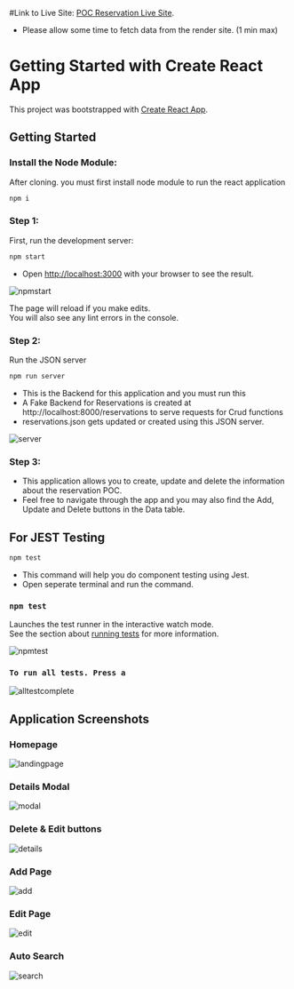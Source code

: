 #Link to Live Site: [POC Reservation Live Site](https://pocreservation.nayanbastola.com/).
- Please allow some time to fetch data from the render site. (1 min max)

# Getting Started with Create React App

This project was bootstrapped with [Create React App](https://github.com/facebook/create-react-app).

## Getting Started

### Install the Node Module:

After cloning. you must first install node module to run the react application 

```bash
npm i
```

### Step 1:

First, run the development server:

```bash
npm start
```

- Open [http://localhost:3000](http://localhost:3000) with your browser to see the result.

![npmstart](https://github.com/GM-Frost/Reservation-POC-Assessment/assets/110303752/19bfe51d-0706-4396-8f21-d991b7e3645e)

The page will reload if you make edits.\
You will also see any lint errors in the console.

### Step 2:

Run the JSON server

```bash
npm run server
```

- This is the Backend for this application and you must run this
- A Fake Backend for Reservations is created at http://localhost:8000/reservations to serve requests for Crud functions
- reservations.json gets updated or created using this JSON server.

![server](https://github.com/GM-Frost/Reservation-POC-Assessment/assets/110303752/2b54551a-ac97-416a-bfd1-52f77c938c27)


### Step 3:

- This application allows you to create, update and delete the information about the reservation POC.
- Feel free to navigate through the app and you may also find the Add, Update and Delete buttons in the Data table.

## For JEST Testing

```bash
npm test
```

- This command will help you do component testing using Jest.
- Open seperate terminal and run the command.

### `npm test`

Launches the test runner in the interactive watch mode.\
See the section about [running tests](https://facebook.github.io/create-react-app/docs/running-tests) for more information.

![npmtest](https://github.com/GM-Frost/Reservation-POC-Assessment/assets/110303752/337dcc0f-2f6b-4de5-b835-dd5ce2eeed90)

### `To run all tests. Press a`

![alltestcomplete](https://github.com/GM-Frost/Reservation-POC-Assessment/assets/110303752/2b3fa458-068d-4c44-9151-8b48afaa952b)

## Application Screenshots

### Homepage
![landingpage](https://github.com/GM-Frost/Reservation-POC-Assessment/assets/110303752/77c69f7d-d6b1-4b4f-9abb-51fc4b6f1fe0)

### Details Modal

![modal](https://github.com/GM-Frost/Reservation-POC-Assessment/assets/110303752/571eefd4-b223-404b-83e1-63a2ab1992f8)

### Delete & Edit buttons

![details](https://github.com/GM-Frost/Reservation-POC-Assessment/assets/110303752/3caf0d21-eba1-40c2-ac6f-ba98eb2cb9e7)

### Add Page
![add](https://github.com/GM-Frost/Reservation-POC-Assessment/assets/110303752/45743176-1c50-47fb-aef0-53015d9a2dec)

### Edit Page

![edit](https://github.com/GM-Frost/Reservation-POC-Assessment/assets/110303752/78365654-5db7-40fd-b540-9ab889725398)

### Auto Search

![search](https://github.com/GM-Frost/Reservation-POC-Assessment/assets/110303752/bd07f24b-71bd-4eae-ac4d-168128a81656)
